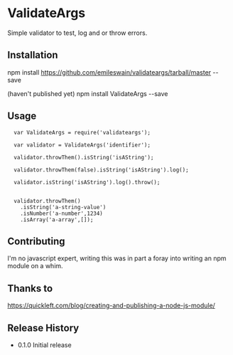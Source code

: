 ValidateArgs
============

Simple validator to test, log and or throw errors.

## Installation

  npm install https://github.com/emileswain/validateargs/tarball/master --save

  (haven't published yet)
  npm install ValidateArgs --save

## Usage
```
  var ValidateArgs = require('validateargs');
  
  var validator = ValidateArgs('identifier');
  
  validator.throwThem().isString('isAString');
  
  validator.throwThem(false).isString('isAString').log();
  
  validator.isString('isAString').log().throw();
  
  
  validator.throwThem()
    .isString('a-string-value')
    .isNumber('a-number',1234)
    .isArray('a-array',[]);
```


## Contributing

I'm no javascript expert, writing this was in part a foray into writing an npm module on a whim.

## Thanks to 
https://quickleft.com/blog/creating-and-publishing-a-node-js-module/


## Release History

* 0.1.0 Initial release